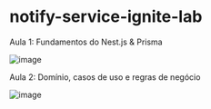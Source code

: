 # notify-service-ignite-lab

Aula 1: Fundamentos do Nest.js & Prisma

![image](https://user-images.githubusercontent.com/66912112/207755054-48fc05f5-4a7d-4765-bc6f-7b9508871fff.png)

Aula 2: Domínio, casos de uso e regras de negócio

![image](https://user-images.githubusercontent.com/66912112/207877108-dda00737-36a4-4589-8f06-304c8243da96.png)

